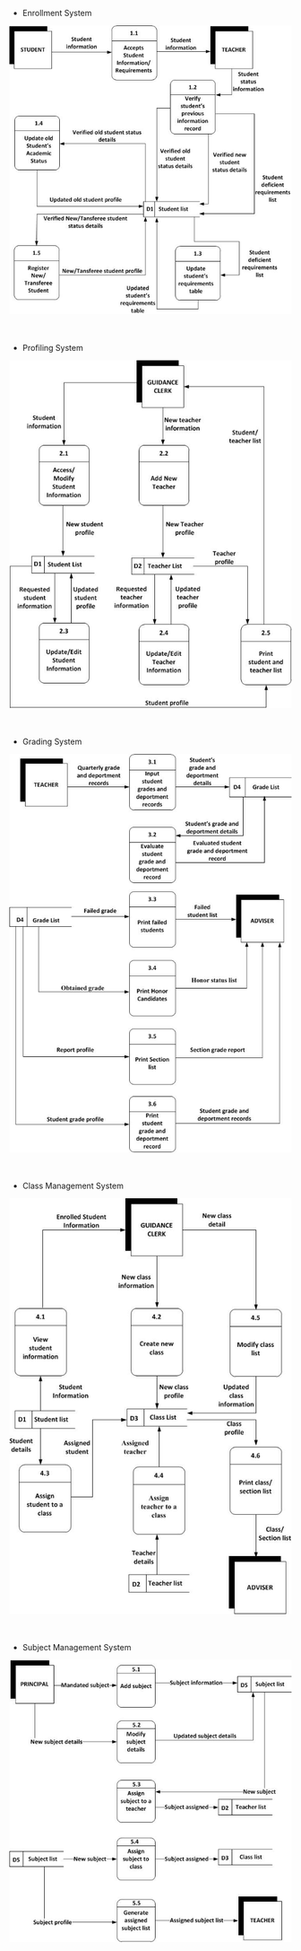 * Enrollment System

![enrollment system image](./lower-level-diagram/enrollment_system.jpg)
</br></br></br>

* Profiling System

![profiling system image](./lower-level-diagram/profiling_system.jpg)
</br></br></br>

* Grading System

![grading system image](./lower-level-diagram/grading_system.jpg)
</br></br></br>

* Class Management System

![class management system image](./lower-level-diagram/class_mgt_system.jpg)
</br></br></br>

* Subject Management System

![subject management system image](./lower-level-diagram/subject_mgt_system.jpg)
</br></br></br>